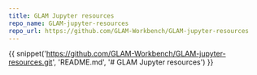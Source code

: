 ```yaml
---
title: GLAM Jupyter resources
repo_name: GLAM-jupyter-resources
repo_url: https://github.com/GLAM-Workbench/GLAM-jupyter-resources
---
```


{{ snippet('https://github.com/GLAM-Workbench/GLAM-jupyter-resources.git', 'README.md', '# GLAM Jupyter resources') }}

